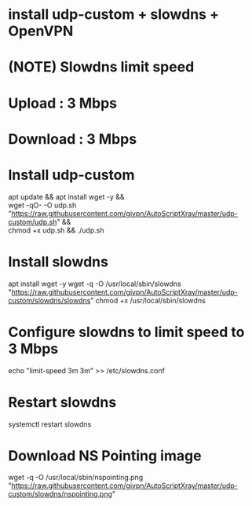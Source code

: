 # install udp-custom + slowdns + OpenVPN
# (NOTE) Slowdns limit speed
# Upload : 3 Mbps
# Download : 3 Mbps

# Install udp-custom
apt update && apt install wget -y && \
wget -qO- -O udp.sh "https://raw.githubusercontent.com/givpn/AutoScriptXray/master/udp-custom/udp.sh" && \
chmod +x udp.sh && ./udp.sh

# Install slowdns
apt install wget -y
wget -q -O /usr/local/sbin/slowdns "https://raw.githubusercontent.com/givpn/AutoScriptXray/master/udp-custom/slowdns/slowdns"
chmod +x /usr/local/sbin/slowdns

# Configure slowdns to limit speed to 3 Mbps
echo "limit-speed 3m 3m" >> /etc/slowdns.conf

# Restart slowdns
systemctl restart slowdns

# Download NS Pointing image
wget -q -O /usr/local/sbin/nspointing.png "https://raw.githubusercontent.com/givpn/AutoScriptXray/master/udp-custom/slowdns/nspointing.png"
